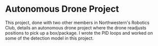 # Autonomous Drone Project

This project, done with two other members in Northwestern's Robotics Club, details an autonomous drone project where the drone readjusts positions to pick up a box/package.
I wrote the PID loops and worked on some of the detection model in this project. 
